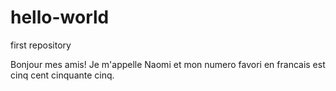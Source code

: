 # hello-world
first repository

Bonjour mes amis! Je m'appelle Naomi et mon numero favori en francais est cinq cent cinquante cinq.
